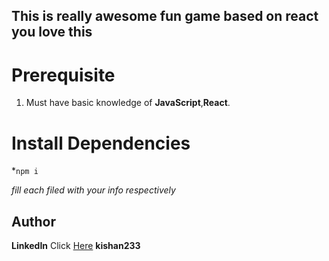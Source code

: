 ## This is really awesome fun game based on react you love this ##

# Prerequisite

1.  Must have basic knowledge of **JavaScript**,**React**.

# Install Dependencies

*`npm i`




_fill each filed with your info respectively_

## Author
**LinkedIn** Click [Here](https://in.linkedin.com/in/kishan233) **kishan233**
